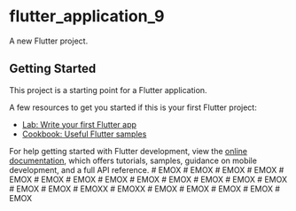 # flutter_application_9

A new Flutter project.

## Getting Started

This project is a starting point for a Flutter application.

A few resources to get you started if this is your first Flutter project:

- [Lab: Write your first Flutter app](https://docs.flutter.dev/get-started/codelab)
- [Cookbook: Useful Flutter samples](https://docs.flutter.dev/cookbook)

For help getting started with Flutter development, view the
[online documentation](https://docs.flutter.dev/), which offers tutorials,
samples, guidance on mobile development, and a full API reference.
#   E M O X  
 #   E M O X  
 #   E M O X  
 #   E M O X  
 #   E M O X  
 #   E M O X  
 #   E M O X  
 #   E M O X  
 #   E M O X  
 #   E M O X  
 #   E M O X  
 #   E M O X  
 #   E M O X  
 #   E M O X  
 #   E M O X  
 #   E M O X X  
 #   E M O X X  
 #   E M O X  
 #   E M O X  
 #   E M O X  
 #   E M O X  
 #   E M O X  
 